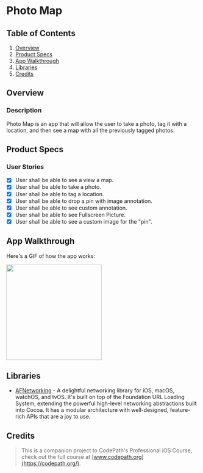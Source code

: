 # Photo Map

## Table of Contents
1. [Overview](#Overview)
2. [Product Specs](#Product-Specs)
3. [App Walkthrough](#App-Walkthrough)
4. [Libraries](#Libraries)
5. [Credits](#Credits)

## Overview
### Description

Photo Map is an app that will allow the user to take a photo, tag it with a location, and then see a map with all the previously tagged photos.

## Product Specs
### User Stories

- [X] User shall be able to see a view a map.
- [X] User shall be able to take a photo.
- [X] User shall be able to tag a location.
- [X] User shall be able to drop a pin with image annotation.
- [X] User shall be able to see custom annotation.
- [X] User shall be able to see Fullscreen Picture.
- [X] User shall be able to see a custom image for the "pin".

## App Walkthrough

Here's a GIF of how the app works:

<img src="https://raw.githubusercontent.com/py415/app-resources/master/ios/ios-photo-map.gif" width="250" />

## Libraries

- [AFNetworking](https://github.com/AFNetworking/AFNetworking) - A delightful networking library for iOS, macOS, watchOS, and tvOS. It's built on top of the Foundation URL Loading System, extending the powerful high-level networking abstractions built into Cocoa. It has a modular architecture with well-designed, feature-rich APIs that are a joy to use.

## Credits

>This is a companion project to CodePath's Professional iOS Course, check out the full course at [www.codepath.org](https://codepath.org/).
